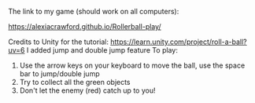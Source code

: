 The link to my game (should work on all computers):

https://alexiacrawford.github.io/Rollerball-play/


Credits to Unity for the tutorial: https://learn.unity.com/project/roll-a-ball?uv=6
I added jump and double jump feature
To play: 
1) Use the arrow keys on your keyboard to move the ball, use the space bar to jump/double jump
2) Try to collect all the green objects
3) Don't let the enemy (red) catch up to you!
